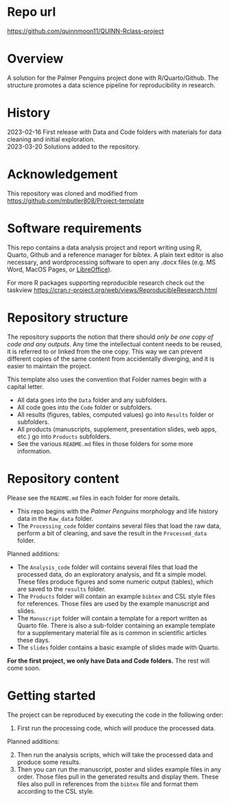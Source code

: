 
# Repo url

<https://github.com/quinnmoon11/QUINN-Rclass-project>

# Overview

A solution for the Palmer Penguins project done with R/Quarto/Github. The structure promotes a data science pipeline for reproducibility in research. 

# History

2023-02-16 First release with Data and Code folders with materials for data cleaning and initial exploration.  
2023-03-20 Solutions added to the repository.

# Acknowledgement

 This repository was cloned and modified from <https://github.com/mbutler808/Project-template>

# Software requirements

This repo contains a data analysis project and report writing using R, Quarto, Github and a reference manager for bibtex. A plain text editor is also necessary, and wordprocessing software to open any .docx files (e.g. MS Word, MacOS Pages, or [LibreOffice](https://www.libreoffice.org/)). 

For more R packages supporting reproducible research check out the taskview <https://cran.r-project.org/web/views/ReproducibleResearch.html>

# Repository structure

The repository supports the notion that there should _only be one copy of code and any outputs_. Any time the intellectual content needs to be reused, it is referred to or linked from the one copy. This way we can prevent different copies of the same content from accidentally diverging, and it is easier to maintain the project. 

This template also uses the convention that Folder names begin with a capital letter. 

* All data goes into the `Data` folder and any subfolders.
* All code goes into the `Code` folder or subfolders.
* All results (figures, tables, computed values) go into `Results` folder or subfolders.
* All products (manuscripts, supplement, presentation slides, web apps, etc.) go into `Products` subfolders.
* See the various `README.md` files in those folders for some more information.

# Repository content

Please see the `README.md` files in each folder for more details.

* This repo begins with the _Palmer Penguins_ morphology and life history data in the `Raw_data` folder. 
* The `Processing_code` folder contains several files that load the raw data, perform a bit of cleaning, and save the result in the `Processed_data` folder. 

Planned additions:
* The `Analysis_code` folder will contains several files that load the processed data, do an exploratory analysis, and fit a simple model. These files produce figures and some numeric output (tables), which are saved to the `results` folder.
* The `Products` folder will contain an example `bibtex` and CSL style files for references. Those files are used by the example manuscript and slides.
* The  `Manuscript` folder will contain a template for a report written as Quarto file. There is also a sub-folder containing an example template for a supplementary material file as is common in scientific articles these days.
* The `slides` folder contains a basic example of slides made with Quarto. 

**For the first project, we only have Data and Code folders.**
The rest will come soon. 

# Getting started

The project can be reproduced by executing the code in the following order: 

1.  First run the processing code, which will produce the processed data. 

Planned additions:  

2.  Then run the analysis scripts, which will take the processed data and produce some results. 
3.  Then you can run the manuscript, poster and slides example files in any order. Those files pull in the generated results and display them. These files also pull in references from the `bibtex` file and format them according to the CSL style.
